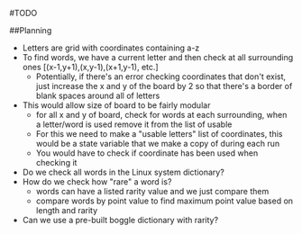 #TODO

##Planning
- Letters are grid with coordinates containing a-z
- To find words, we have a current letter and then check at all surrounding ones [(x-1,y+1),(x,y-1),(x+1,y-1), etc.]
  - Potentially, if there's an error checking coordinates that don't exist, just increase the x and y of the board 
    by 2 so that there's a border of blank spaces around all of letters
- This would allow size of board to be fairly modular
  - for all x and y of board, check for words at each surrounding, when a letter/word is used remove it from the list of usable
  - For this we need to make a "usable letters" list of coordinates, this would be a state variable
    that we make a copy of during each run
  - You would have to check if coordinate has been used when checking it 
- Do we check all words in the Linux system dictionary?
- How do we check how "rare" a word is?
  - words can have a listed rarity value and we just compare them
  - compare words by point value to find maximum point value based on length and rarity 
- Can we use a pre-built boggle dictionary with rarity?
